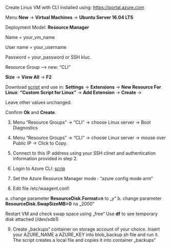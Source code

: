 Create Linux VM with CLI installed using: https://portal.azure.com

Menu **New** -> **Virtual Machines** -> **Ubuntu Server 16.04 LTS**

Deployment Model: **Resource Manager**

Name = your_vm_name

User name = your_username

Password = your_password or SSH kluc.

Resource Group –> new: “CLI”

**Size** -> **View All** -> **F2**

Download [script](https://github.com/sulakova/labs/raw/master/script.sh) and use in:
**Settings** ->  **Extensions** -> **New Resource For Linux**: **“Custom Script for Linux”** -> **Add Extension** -> **Create** -> 

Leave other values unchanged.

Confirm **Ok** and **Create**.

3.	Menu “Resource Groups” -> “CLI” -> choose Linux server -> Boot Diagnostics

4.	Menu “Resource Groups” -> “CLI” -> choose Linux server -> mouse over Public IP -> Click to Copy. 

5.	Connect to this IP address using your SSH clinet and authentication information provided in step 2.

6.	Login to Azure CLI: [scrip](https://github.com/sulakova/labs/raw/master/cli.sh)

7.	Set the Azure Resource Manager mode : “azure config mode arm”
8.	Edit file /etc/waagent.conf:

a.	change parameter **ResourceDisk.Format=n** to „y“
b.	change parameter **ResourceDisk.SwapSizeMB=0** na „2000“

Restart VM and check swap space using  „free“
Use **df** to see temporary disk attached (/dev/sdb1)

9.	Create „backups“ container on storage account of your choice. Insert your AZURE_NAME a AZURE_KEY into blob_backup.sh file and run it. The script creates a local file and copies it into container „backups“


